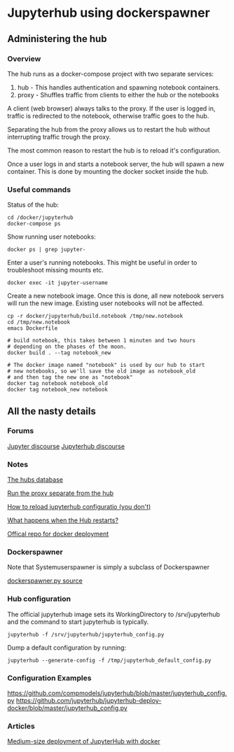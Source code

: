 # Jupyterhub using dockerspawner

## Administering the hub

### Overview

The hub runs as a docker-compose project with two separate services:

1. hub - This handles authentication and spawning notebook containers.
2. proxy - Shuffles traffic from clients to either the hub or the notebooks

A client (web browser) always talks to the proxy. If the user is logged in,
traffic is redirected to the notebook, otherwise traffic goes to the hub.

Separating the hub from the proxy allows us to restart the hub without
interrupting traffic trough the proxy.

The most common reason to restart the hub is to reload it's configuration.

Once a user logs in and starts a notebook server, the hub will spawn a new
container. This is done by mounting the docker socket inside the hub.

### Useful commands

Status of the hub:

    cd /docker/jupyterhub
    docker-compose ps

Show running user notebooks:

    docker ps | grep jupyter-

Enter a user's running notebooks. This might be useful in order to troubleshoot
missing mounts etc.

    docker exec -it jupyter-username

Create a new notebook image. Once this is done, all new notebook servers will
run the new image. Existing user notebooks will not be affected.

    cp -r docker/jupyterhub/build.notebook /tmp/new.notebook
    cd /tmp/new.notebook
    emacs Dockerfile

    # build notebook, this takes between 1 minuten and two hours
    # depending on the phases of the moon.
    docker build . --tag notebook_new

    # The docker image named "notebook" is used by our hub to start
    # new notebooks, so we'll save the old image as notebook_old
    # and then tag the new one as "notebook"
    docker tag notebook notebook_old
    docker tag notebook_new notebook


## All the nasty details

### Forums
[Jupyter discourse](https://discourse.jupyter.org)
[Jupyterhub discourse](https://discourse.jupyter.org/c/jupyterhub/10)


### Notes
[The hubs database](https://jupyterhub.readthedocs.io/en/stable/reference/database.html)

[Run the proxy separate from the hub](https://jupyterhub.readthedocs.io/en/stable/reference/separate-proxy.html)

[How to reload jupyterhub configuratio (you don't)](https://github.com/jupyterhub/jupyterhub/issues/2541)

[What happens when the Hub restarts?](https://discourse.jupyter.org/t/what-happens-when-the-hub-restarts/1701)

[Offical repo for docker deployment](https://github.com/jupyterhub/jupyterhub-deploy-docker)


### Dockerspawner
Note that Systemuserspawner is simply a subclass of Dockerspawner

[dockerspawner.py source](https://github.com/jupyterhub/dockerspawner/blob/master/dockerspawner/dockerspawner.py)


### Hub configuration

The official jupyterhub image sets its WorkingDirectory to /srv/jupyterhub and
the command to start jupyterhub is typically.

    jupyterhub -f /srv/jupyterhub/jupyterhub_config.py

Dump a default configuration by running:

    jupyterhub --generate-config -f /tmp/jupyterhub_default_config.py


###  Configuration Examples
https://github.com/compmodels/jupyterhub/blob/master/jupyterhub_config.py
https://github.com/jupyterhub/jupyterhub-deploy-docker/blob/master/jupyterhub_config.py


### Articles
[Medium-size deployment of JupyterHub with docker](https://opendreamkit.org/2018/10/17/jupyterhub-docker/)

